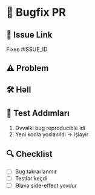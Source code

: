 # 🐛 Bugfix PR

## 🔗 Issue Link
Fixes #ISSUE_ID

## ⚠️ Problem
<!-- Hansı problem tapıldı? -->

## 🛠️ Həll
<!-- Necə düzəltdin? -->

## 🔬 Test Addımları
1. Əvvəlki bug reproducible idi
2. Yeni kodla yoxlanıldı → işləyir

## 🔍 Checklist
- [ ] Bug təkrarlanmır
- [ ] Testlər keçdi
- [ ] Əlavə side-effect yoxdur
